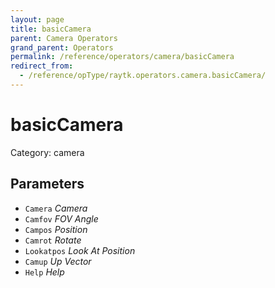 ```yaml
---
layout: page
title: basicCamera
parent: Camera Operators
grand_parent: Operators
permalink: /reference/operators/camera/basicCamera
redirect_from:
  - /reference/opType/raytk.operators.camera.basicCamera/
---
```


# basicCamera

Category: camera



## Parameters

* `Camera` *Camera*
* `Camfov` *FOV Angle*
* `Campos` *Position*
* `Camrot` *Rotate*
* `Lookatpos` *Look At Position*
* `Camup` *Up Vector*
* `Help` *Help*